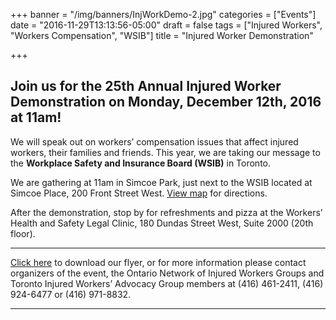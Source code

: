 +++
banner = "/img/banners/InjWorkDemo-2.jpg"
categories = ["Events"]
date = "2016-11-29T13:13:56-05:00"
draft = false
tags = ["Injured Workers", "Workers Compensation", "WSIB"]
title = "Injured Worker Demonstration"

+++
## **Join us for the 25th Annual Injured Worker Demonstration on Monday, December 12th, 2016 at 11am!**

We will speak out on workers’ compensation issues that affect injured workers, their families and friends. This year, we are taking our message to the **Workplace Safety and Insurance Board (WSIB)** in Toronto.

We are gathering at 11am in Simcoe Park, just next to the WSIB located at Simcoe Place, 200 Front Street West. [View map](https://www.google.ca/maps/place/The+Workplace+Safety+and+Insurance+Board/@43.6452988,-79.3890286,16z/data=!4m5!3m4!1s0x0:0xae9bf491d8463473!8m2!3d43.6449883!4d-79.3868828) for directions.

After the demonstration, stop by for refreshments and pizza at the Workers’ Health and Safety Legal Clinic, 180 Dundas Street West, Suite 2000 (20th floor).

* * *

[Click here](https://s3.amazonaws.com/newsletter.workers-safety.ca/newsletters/Clinic+Projects/Events/InjuredWorkerFlyer.pdf) to download our flyer, or for more information please contact organizers of the event, the Ontario Network of Injured Workers Groups and Toronto Injured Workers’ Advocacy Group members at (416) 461-2411, (416) 924-6477 or (416) 971-8832.

* * *